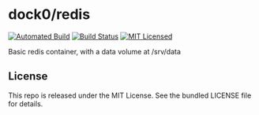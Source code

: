 dock0/redis
=======

[![Automated Build](https://img.shields.io/docker/build/dock0/redis.svg)](https://hub.docker.com/r/dock0/redis/)
[![Build Status](https://img.shields.io/circleci/project/dock0/redis/master.svg)](https://circleci.com/gh/dock0/redis)
[![MIT Licensed](http://img.shields.io/badge/license-MIT-green.svg)](https://tldrlegal.com/license/mit-license)

Basic redis container, with a data volume at /srv/data

## License

This repo is released under the MIT License. See the bundled LICENSE file for details.


